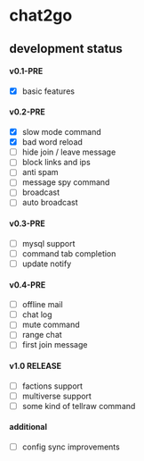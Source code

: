 # chat2go

## development status

#### v0.1-PRE
- [x] basic features

#### v0.2-PRE
- [x] slow mode command
- [x] bad word reload
- [ ] hide join / leave message
- [ ] block links and ips
- [ ] anti spam
- [ ] message spy command
- [ ] broadcast
- [ ] auto broadcast

#### v0.3-PRE
- [ ] mysql support
- [ ] command tab completion
- [ ] update notify

#### v0.4-PRE
- [ ] offline mail
- [ ] chat log
- [ ] mute command
- [ ] range chat
- [ ] first join message

#### v1.0 RELEASE
- [ ] factions support
- [ ] multiverse support
- [ ] some kind of tellraw command

#### additional
- [ ] config sync improvements